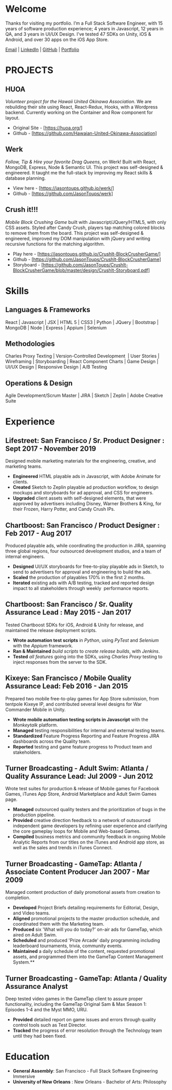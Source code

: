 # Welcome

Thanks for visiting my portfolio. I’m a Full Stack Software Engineer, with 15 years of software production experience; 4 years in Javascript, 12 years in QA, and 3 years in UI/UX Design. I’ve tested 47 SDKs on Unity, iOS & Android, and over 30 apps on the iOS App Store.

[Email](mailto:me@jasontoups.com) | [LinkedIn](https://www.linkedin.com/in/jasontoups/) | [GitHub](https://github.com/JasonToups) | [Portfolio](https://jasontoups.github.io/)

# PROJECTS

## **HUOA**

_Volunteer project for the Hawaii United Okinawa Association_.
We are rebuilding their site using React, React-Redux, Hooks, with a Wordpress backend. Currently working on the Container and Row component for layout.

- Original Site - [https://huoa.org/]
- Github - [https://github.com/Hawaian-United-Okinawa-Association]

## **Werk**

_Follow, Tip & Hire your favorite Drag Queens_, on Werk!
Built with React, MongoDB, Express, Node & Semantic UI. This project was self-designed & engineered. It taught me the full-stack by improving my React skills & database planning.

- View here - [https://jasontoups.github.io/werk/]
- Github - [https://github.com/JasonToups/werk]

## **Crush it!!!**

_Mobile Block Crushing Game_ built with Javascript/JQuery/HTML5, with only CSS assets.
Styled after Candy Crush, players tap matching colored blocks to remove them from the board. This project was self-designed & engineered, improved my DOM manipulation with jQuery and writing recursive functions for the matching algorithm.

- Play here - [https://jasontoups.github.io/CrushIt-BlockCrusherGame/]
- Github - [https://github.com/JasonToups/CrushIt-BlockCrusherGame]
- Storyboard - [https://github.com/JasonToups/CrushIt-BlockCrusherGame/blob/master/design/CrushIt-Storyboard.pdf]

# Skills

## Languages & Frameworks

React | Javascript | JSX | HTML 5 | CSS3 | Python | JQuery | Bootstrap | MongoDB | Node | Express | Appium | Selenium

## Methodologies

Charles Proxy Texting | Version-Controlled Development  | User Stories | Wireframing | Storyboarding | React Component Charts | Game Design | UI/UX Design | Responsive Design | A/B Testing

## Operations & Design

Agile Development/Scrum Master | JIRA | Sketch | Zeplin | Adobe Creative Suite

# Experience

## Lifestreet: San Francisco / Sr. Product Designer : Sept 2017 - November 2019

Designed mobile marketing materials for the engineering, creative, and marketing teams.

- **Engineered** HTML playable ads in Javascript, with Adobe Animate for clients.
- **Created** Sketch to Zeplin playable ad production workflow, to design mockups and storyboards for ad approval, and CSS for engineers.
- **Upgraded** client assets with self-designed elements, that were approved by advertisers including Disney, Warner Brothers & King, for their Frozen, Harry Potter, and Candy Crush IPs.

## Chartboost: San Francisco / Product Designer : Feb 2017 - Aug 2017

Produced playable ads, while coordinating the production in JIRA, spanning three global regions, four outsourced development studios, and a team of internal engineers.

- **Designed** UI/UX storyboards for free-to-play playable ads in Sketch, to send to advertisers for approval and engineering to build the ads.
- **Scaled** the production of playables 170% in the first 2 months.
- **Iterated** existing ads with A/B testing, tracked and reported design impact to all stakeholders through weekly  performance reports.

## Chartboost: San Francisco / Sr. Quality Assurance Lead : May 2015 - Jan 2017

Tested Chartboost SDKs for iOS, Android & Unity for release, and maintained the release deployment scripts.

- **Wrote automation test scripts** in _Python_, using _PyTest_ and _Selenium_ with the _Appium_ framework.
- **Ran & Maintained** _build scripts_ to _create release builds_, with _Jenkins_.
- **Tested** _all features_ going into the SDKs, using _Charles Proxy_ testing to inject responses from the server to the SDK.

## Kixeye: San Francisco / Mobile Quality Assurance Lead: Feb 2016 - Jan 2015

Prepared two mobile free-to-play games for App Store submission, from tentpole Kixeye IP, and contributed several level designs for War Commander Mobile in Unity.

- **Wrote mobile automation testing scripts in Javascript** with the _Monkeytalk_ platform.
- **Managed** testing responsibilities for internal and external testing teams.
- **Standardized** Feature Progress Reporting and Feature Progress JIRA dashboards across the Quality team.
- **Reported** testing and game feature progress to Product team and stakeholders.

## Turner Broadcasting - Adult Swim: Atlanta / Quality Assurance Lead: Jul 2009 - Jun 2012

Wrote test suites for production & release of Mobile games for Facebook Games, iTunes App Store, Android Marketplace and Adult Swim Games page.

- **Managed** outsourced quality testers and the prioritization of bugs in the production pipeline.
- **Provided** creative direction feedback to a network of outsourced independent game developers by refining user experience and clarifying the core gameplay loops for Mobile and Web-based Games.
- **Compiled** business metrics and community feedback in ongoing Mobile Analytic Reports from our titles on the iTunes and Android app store, as well as the sales and trends in iTunes Connect.

## Turner Broadcasting - GameTap: Atlanta / Associate Content Producer Jan 2007 - Mar 2009

Managed content production of daily promotional assets from creation to completion.

- **Developed** Project Briefs detailing requirements for Editorial, Design, and Video teams.
- **Aligned** promotional projects to the master production schedule, and coordinated them with the Marketing team.
- **Produced** six 'What will you do today?' on-air ads for GameTap, which aired on Adult Swim.
- **Scheduled** and produced 'Prize Arcade' daily programming including leaderboard tournaments, trivia, community events.
- **Maintained** a daily schedule of the content, requested promotional assets, and programmed them into the GameTap Content Management System.\*\*

## Turner Broadcasting - GameTap: Atlanta / Quality Assurance Analyst

Deep tested video games in the GameTap client to assure proper functionality, including the GameTap Original Sam & Max Season 1: Episodes 1-4 and the Myst MMO, URU.

- **Provided** detailed report on game issues and errors through quality control tools such as Test Director.
- **Tracked** the progress of error resolution through the Technology team until they had been fixed.

# Education

- **General Assembly**: San Francisco - Full Stack Software Engineering Immersive
- **University of New Orleans** : New Orleans - Bachelor of Arts: Philosophy
